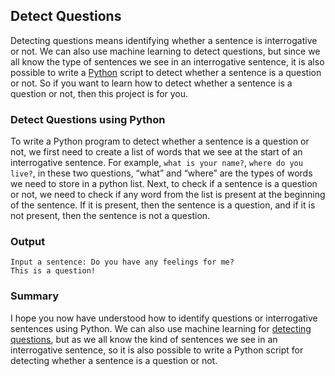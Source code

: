 ## Detect Questions

Detecting questions means identifying whether a sentence is interrogative or not. We can also use machine learning to detect questions, but since we all know the type of sentences we see in an interrogative sentence, it is also possible to write a [Python](https://thecleverprogrammer.com/2021/06/19/fundamentals-of-python/) script to detect whether a sentence is a question or not. So if you want to learn how to detect whether a sentence is a question or not, then this project is for you.

### Detect Questions using Python

To write a Python program to detect whether a sentence is a question or not, we first need to create a list of words that we see at the start of an interrogative sentence. For example, `what is your name?`, `where do you live?`, in these two questions, “what” and “where” are the types of words we need to store in a python list. Next, to check if a sentence is a question or not, we need to check if any word from the list is present at the beginning of the sentence. If it is present, then the sentence is a question, and if it is not present, then the sentence is not a question.

### Output

```
Input a sentence: Do you have any feelings for me?
This is a question!
```

### Summary

I hope you now have understood how to identify questions or interrogative sentences using Python. We can also use machine learning for [detecting questions](https://www.kaggle.com/datasets/akarshsinghh/list-of-sentences), but as we all know the kind of sentences we see in an interrogative sentence, so it is also possible to write a Python script for detecting whether a sentence is a question or not.
